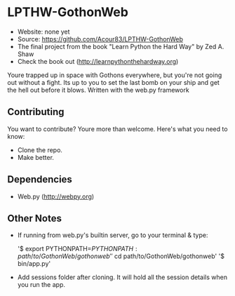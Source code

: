 LPTHW-GothonWeb
===============

* Website: none yet
* Source: https://github.com/Acour83/LPTHW-GothonWeb
* The final project from the book "Learn Python the Hard Way" by Zed A. Shaw
* Check the book out (http://learnpythonthehardway.org)

Youre trapped up in space with Gothons everywhere, but you're not going out without a fight. Its up to you to set the last bomb on your ship and get the hell out before it blows.
Written with the web.py framework

## Contributing
You want to contribute? Youre more than welcome. Here's what you need to know:
- Clone the repo.
- Make better.

## Dependencies
- Web.py (http://webpy.org)

## Other Notes
- If running from web.py's builtin server, go to your terminal & type:
     
    '$ export PYTHONPATH=$PYTHONPATH: path/to/GothonWeb/gothonweb'
    '$ cd path/to/GothonWeb/gothonweb'
    '$ bin/app.py'

- Add sessions folder after cloning. It will hold all the session details when you run the app.
